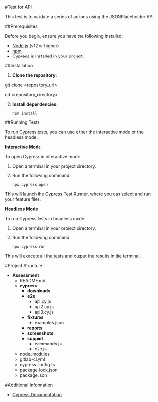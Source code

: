 #Test for API  


This test is to validate a series of actions using the JSONPlaceholder API 


##Prerequisites


Before you begin, ensure you have the following installed:


- [Node.js](https://nodejs.org/) (v12 or higher)
- [npm](https://www.npmjs.com/)
- Cypress is installed in your project.


##Installation


1. **Clone the repository:**

  git clone <repository_url>
  
  cd <repository_directory>

2. **Install dependencies:**

   `npm install`

##Running Tests  


To run Cypress tests, you can use either the interactive mode or the headless mode.

 **Interactive Mode**

To open Cypress in interactive mode
1. Open a terminal in your project directory.
2. Run the following command:

   `npx cypress open`

This will launch the Cypress Test Runner, where you can select and run your feature files.


 **Headless Mode**

To run Cypress tests in headless mode
1. Open a terminal in your project directory.
2. Run the following command:
    
    `npx cypress run`

This will execute all the tests and output the results in the terminal.

#Project Structure

- __Assessment__
   - README.md
   - __cypress__
     - __downloads__
     - __e2e__
       - api.cy.js
       - api2.cy.js
       - api3.cy.js
     - __fixtures__
       - examples.json
     - __reports__ 
     - __screenshots__
     - __support__
       - commands.js
       - e2e.js
   - node_modules
   - gitlab-ci.yml 
   - cypress.config.ts
   - package-lock.json
   - package.json
  
#Additional Information
- [Cypress Documentation](https://docs.cypress.io/)




